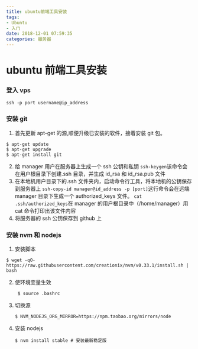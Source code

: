 ```yaml
---
title: ubuntu前端工具安装
tags:
- Ubuntu
- 入门
date: 2018-12-01 07:59:35
categories: 服务器
---
```


# ubuntu 前端工具安装

### 登入 vps

```shell
ssh -p port username@ip_address
```

<!-- more -->

### 安装 git

1. 首先更新 apt-get 的源,顺便升级已安装的软件，接着安装 git 包。

```shell
$ apt-get update
$ apt-get upgrade
$ apt-get install git
```

2. 给 manager 用户在服务器上生成一个 ssh 公钥和私钥
   `ssh-keygen`该命令会在用户根目录下创建.ssh 目录，并生成 id_rsa 和 id_rsa.pub 文件
3. 在本地机用户目录下的.ssh 文件夹内，启动命令行工具，将本地机的公钥保存到服务器上
   `ssh-copy-id manager@id_address -p [port]`这行命令会在远端 manager 目录下生成一个 authorized_keys 文件。
   `cat .ssh/authorized_keys`在 manager 的用户根目录中（/home/manager）用 cat 命令打印出该文件内容
4. 将服务器的 ssh 公钥保存到 github 上

### 安装 nvm 和 nodejs

1. 安装脚本

```shell
$ wget -qO- https://raw.githubusercontent.com/creationix/nvm/v0.33.1/install.sh | bash
```

2. 使环境变量生效

   ```shell
    $ source .bashrc
   ```

3. 切换源

   ```shell
   $ NVM_NODEJS_ORG_MIRROR=https://npm.taobao.org/mirrors/node
   ```

4. 安装 nodejs

   ```shell
   $ nvm install stable # 安装最新稳定版

   ```
